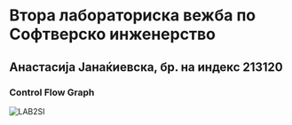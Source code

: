 # Втора лабораториска вежба по Софтверско инженерство
## Анастасија Јанаќиевска, бр. на индекс 213120
### Control Flow Graph
![LAB2SI](https://github.com/JanakievskaA/SI_2023_lab2_213120/assets/127494687/13791240-dba4-44a9-b2b8-87ab86e955f5)


